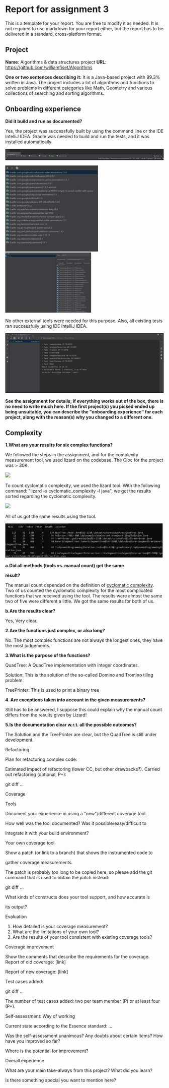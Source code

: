 ﻿# Report for assignment 3

This is a template for your report. You are free to modify it as needed. It is not required to use markdown for your report either, but the report has to be delivered in a standard, cross-platform format.

## Project

**Name**: Algorithms & data structures project **URL**: <https://github.com/williamfiset/Algorithms>

**One or two sentences describing it:** It is a Java-based project with 99.3% written in Java. The project includes a lot of algorithms and functions to solve problems in different categories like Math, Geometry and various collections of searching and sorting algorithms.

## Onboarding experience

**Did it build and run as documented?**

Yes, the project was successfully built by using the command line or the IDE IntelliJ IDEA. Gradle was needed to build and run the tests, and it was installed automatically.

![](./assets/1.jpeg)

![](./assets/2.jpeg)![](./assets/6.jpeg)

No other external tools were needed for this purpose. Also, all existing tests ran successfully using IDE IntelliJ IDEA.

![](./assets/3.jpeg)

**See the assignment for details; if everything works out of the box, there is no need to write much here. If the first project(s) you picked ended up being unsuitable, you can describe the "onboarding experience" for each project, along with the reason(s) why you changed to a different one.**

## Complexity

**1.What are your results for six complex functions?**

We followed the steps in the assignment, and for the complexity measurement tool, we used lizard on the codebase. The Cloc for the project was > 30K.

![](./assets/4.png)

To count cyclomatic complexity, we used the lizard tool. With the following command: "lizard  -s cyclomatic\_complexity -l java", we got the results sorted regarding the cyclomatic complexity.

![](./assets/5.png)

All of us got the same results using the tool.

![](./assets/7.jpeg)

**a.Did all methods (tools vs. manual count) get the same**

**result?**

The manual count depended on the definition of [cyclomatic complexity](https://en.wikipedia.org/wiki/Cyclomatic_complexity). Two of us counted the cyclomatic complexity for the most complicated functions that we received using the tool. The results were almost the same two of five were different a little. We got the same results for both of us.

**b.Are the results clear?**

Yes, Very clear.

**2.Are the functions just complex, or also long?**

No. The most complex functions are not always the longest ones, they have the most judgements.

**3.What is the purpose of the functions?**

QuadTree: A QuadTree implementation with integer coordinates.

Solution: This is the solution of the so-called Domino and Tromino tiling problem.

TreePrinter: This is used to print a binary tree

**4. Are exceptions taken into account in the given measurements?**

Still has to be answered, I suppose this could explain why the manual count differs from the results given by Lizard!

**5.Is the documentation clear w.r.t. all the possible outcomes?**

The Solution and the TreePrinter are clear, but the QuadTree is still under development.

Refactoring

Plan for refactoring complex code:

Estimated impact of refactoring (lower CC, but other drawbacks?). Carried out refactoring (optional, P+):

git diff ...

Coverage

Tools

Document your experience in using a "new"/different coverage tool.

How well was the tool documented? Was it possible/easy/difficult to

integrate it with your build environment?

Your own coverage tool

Show a patch (or link to a branch) that shows the instrumented code to

gather coverage measurements.

The patch is probably too long to be copied here, so please add the git command that is used to obtain the patch instead:

git diff ...

What kinds of constructs does your tool support, and how accurate is

its output?

Evaluation

1. How detailed is your coverage measurement?
1. What are the limitations of your own tool?
1. Are the results of your tool consistent with existing coverage tools?

Coverage improvement

Show the comments that describe the requirements for the coverage. Report of old coverage: [link]

Report of new coverage: [link]

Test cases added:

git diff ...

The number of test cases added: two per team member (P) or at least four (P+).

Self-assessment: Way of working

Current state according to the Essence standard: ...

Was the self-assessment unanimous? Any doubts about certain items? How have you improved so far?

Where is the potential for improvement?

Overall experience

What are your main take-always from this project? What did you learn?

Is there something special you want to mention here?
